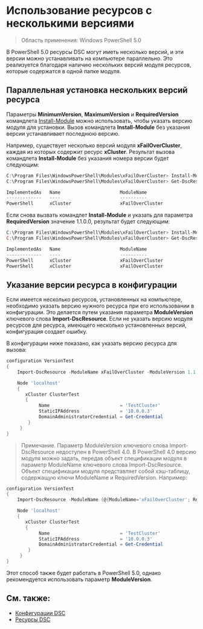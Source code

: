 # Использование ресурсов с несколькими версиями

> Область применения: Windows PowerShell 5.0

В PowerShell 5.0 ресурсы DSC могут иметь несколько версий, и эти версии можно устанавливать на компьютере параллельно. Это реализуется благодаря наличию нескольких версий модуля ресурсов,
которые содержатся в одной папке модуля.

## Параллельная установка нескольких версий ресурса

Параметры **MinimumVersion**, **MaximumVersion** и **RequiredVersion** командлета [Install-Module](https://technet.microsoft.com/en-us/library/dn807162.aspx) можно использовать, чтобы указать
версию модуля для установки. Вызов командлета **Install-Module** без указания версии устанавливает последнюю версию.

Например, существует несколько версий модуля **xFailOverCluster**, каждая из которых содержит ресурс **xCluster**. Результат вызова командлета **Install-Module** без указания
номера версии будет следующим:

```powershell
C:\Program Files\WindowsPowerShell\Modules\xFailOverCluster> Install-Module xFailOverCluster
C:\Program Files\WindowsPowerShell\Modules\xFailOverCluster> Get-DscResource xCluster

ImplementedAs   Name                      ModuleName                     Version    Properties
-------------   ----                      ----------                     -------    ----------
PowerShell      xCluster                  xFailOverCluster               1.2.0.0    {DomainAdministratorCredential, ...
```

Если снова вызвать командлет **Install-Module** и указать для параметра **RequiredVersion** значение 1.1.0.0, результат будет следующим:

```powershell
C:\Program Files\WindowsPowerShell\Modules\xFailOverCluster> Install-Module xFailOverCluster -RequiredVersion 1.1
C:\Program Files\WindowsPowerShell\Modules\xFailOverCluster> Get-DscResource xCluster

ImplementedAs   Name                      ModuleName                     Version    Properties
-------------   ----                      ----------                     -------    ----------
PowerShell      xCluster                  xFailOverCluster               1.1        {DomainAdministratorCredential, Name, ...
PowerShell      xCluster                  xFailOverCluster               1.2.0.0    {DomainAdministratorCredential, Name, ...
```

## Указание версии ресурса в конфигурации

Если имеется несколько ресурсов, установленных на компьютере, необходимо указать версию нужного ресурса при его использовании в конфигурации. Это делается путем указания параметра **ModuleVersion** 
ключевого слова **Import-DscResource**. Если не указать версию модуля ресурсов для ресурса, имеющего несколько установленных версий, конфигурация
создает ошибку.

В конфигурации ниже показано, как указать версию ресурса для вызова:

```powershell
configuration VersionTest
{
    Import-DscResource -ModuleName xFailOverCluster -ModuleVersion 1.1

    Node 'localhost'
    {
       xCluster ClusterTest
       {
            Name                          = 'TestCluster'
            StaticIPAddress               = '10.0.0.3'
            DomainAdministratorCredential = Get-Credential
        }
     }
}     
```

>Примечание. Параметр ModuleVersion ключевого слова Import-DscResource недоступен в PowerShell 4.0. В PowerShell 4.0 версию модуля можно задать, передав объект спецификации модуля 
>в параметр ModuleName ключевого слова Import-DscResource. Объект спецификации модуля представляет собой хэш-таблицу, содержащую ключи ModuleName и RequiredVersion. Например:

```powershell
configuration VersionTest
{
    Import-DscResource -ModuleName (@{ModuleName='xFailOverCluster'; RequiredVersion='1.1'} )

    Node 'localhost'
    {
       xCluster ClusterTest
       {
            Name                          = 'TestCluster'
            StaticIPAddress               = '10.0.0.3'
            DomainAdministratorCredential = Get-Credential
        }
     }
}     
```

Этот способ также будет работать в PowerShell 5.0, однако рекомендуется использовать параметр **ModuleVersion**.

## См. также:
* [Конфигурации DSC](configurations.md)
* [Ресурсы DSC](resources.md)

<!--HONumber=Apr16_HO4-->


